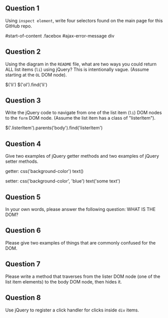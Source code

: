 ## Question 1

Using `inspect element`, write four selectors found on the main page for this
GitHub repo.

<!-- your answer starts here -->
#start-of-content
.facebox
#ajax-error-message
div
<!-- your answer ends here -->

## Question 2

Using the diagram in the `README` file, what are two ways you could return ALL
list items (`li`) using jQuery? This is intentionally vague. (Assume starting
at the `OL` DOM node).

<!-- your answer starts here -->
$('li')
$('ol').find('li')
<!-- your answer ends here -->

## Question 3

Write the jQuery code to navigate from one of the list item (`li`) DOM nodes to
the `form` DOM node. (Assume the list item has a class of "listerItem").

<!-- your answer starts here -->
$('.listerItem').parents('body').find('listerItem')
<!-- your answer ends here -->

## Question 4

Give two examples of jQuery getter methods and two examples of jQuery setter
methods.

<!-- your answer starts here -->
getter:
css('background-color')
text()

setter:
css('background-color', 'blue')
text('some text')
<!-- your answer ends here -->

## Question 5

In your own words, please answer the following question: WHAT IS THE DOM?

<!-- your answer starts here -->

<!-- your answer ends here -->

## Question 6

Please give two examples of things that are commonly confused for the DOM.

<!-- your answer starts here -->

<!-- your answer ends here -->

## Question 7

Please write a method that traverses from the lister DOM node (one of the list
item elements) to the body DOM node, then hides it.

<!-- your answer starts here -->

<!-- your answer ends here -->

## Question 8

Use jQuery to register a click handler for clicks inside `div` items.

<!-- your answer starts here -->

<!-- your answer ends here -->
